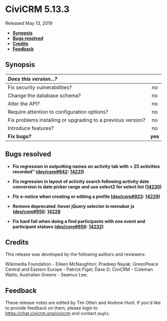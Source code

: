 # CiviCRM 5.13.3

Released May 13, 2019

- **[Synopsis](#synopsis)**
- **[Bugs resolved](#bugs)**
- **[Credits](#credits)**
- **[Feedback](#feedback)**

## <a name="synopsis"></a>Synopsis

| *Does this version...?*                                         |         |
|:--------------------------------------------------------------- |:-------:|
| Fix security vulnerabilities?                                   |   no    |
| Change the database schema?                                     |   no    |
| Alter the API?                                                  |   no    |
| Require attention to configuration options?                     |   no    |
| Fix problems installing or upgrading to a previous version?     |   no    |
| Introduce features?                                             |   no    |
| **Fix bugs?**                                                   | **yes** |

## <a name="bugs"></a>Bugs resolved

- **Fix regression in outputting names on activity tab with > 25 activities recorded" ([dev/core#942](https://lab.civicrm.org/dev/core/issues/942):
  [14231](https://github.com/civicrm/civicrm-core/pull/14231))**

- **Fix regression in layout of activity search following activity date conversion to date picker range and use select2 for select list 
  ([14230](https://github.com/civicrm/civicrm-core/pull/14230))**

- **FIx e-notice when creating or editing a profile [[dev/core#923](https://lab.civicrm.org/dev/core/issues/923):
  [14229](https://github.com/civicrm/civicrm-core/pull/14229))**

- **Remove deprecated :hover jQuery selector in menubar js ([dev/core#950](https://lab.civicrm.org/dev/core/issues/950):
  [14228](https://github.com/civicrm/civicrm-core/pull/14228)**

- **Fix hard fail when doing a find participants with one event and participant statues ([dev/core#956](https://lab.civicrm.org/dev/core/issues/956):
  [14232](https://github.com/civicrm/civicrm-core/pull/14232))**

## <a name="credits"></a>Credits

This release was developed by the following authors and reviewers:

Wikimedia Foundation - Eileen McNaughton; Pradeep Nayak; GreenPeace Central and Eastern Europe - Patrick Figel; 
Dave D; CiviCRM - Coleman Watts; Australian Greens - Seamus Lee;

## <a name="feedback"></a>Feedback

These release notes are edited by Tim Otten and Andrew Hunt.  If you'd like to
provide feedback on them, please login to https://chat.civicrm.org/civicrm and
contact `@agh1`.
